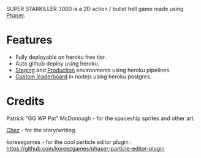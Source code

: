 SUPER STARKILLER 3000 is a 2D action / bullet hell game made using [Phaser](https://phaser.io/).

# Features
- Fully deployable on heroku free tier.
- Auto github deploy using heroku.
- [Staging](https://super-starkiller-3000-staging.herokuapp.com/) and [Production](https://super-starkiller-3000.herokuapp.com/) environments using heroku pipelines.
- [Custom leaderboard](https://github.com/fahseltc/leaderboard-node) in nodejs using heroku postgres.




# Credits
<!-- [Home](https://soundcloud.com/home-2001) for the song called ["If I'm Wrong"](https://www.youtube.com/watch?v=HBynMB054zw). Song spliced up, but otherwise unmodified. [License: Creative Commons Attribution-ShareAlike 3.0](https://creativecommons.org/licenses/by-sa/3.0/) -->

<!-- ["Xanadon't"](http://freemusicarchive.org/music/Mystery_Mammal/Latent/Xanadont_1334) by [Mystery Mammal](http://freemusicarchive.org/music/Mystery_Mammal) is licensed under [CC BY 4.0](https://creativecommons.org/licenses/by/4.0/)
 -->

Patrick "GG WP Pat" McDonough - for the spaceship sprites and other art.

[Chez](https://www.patreon.com/chezdispenser) - for the story/writing.

koreezgames - for the cool particle editor plugin : https://github.com/koreezgames/phaser-particle-editor-plugin